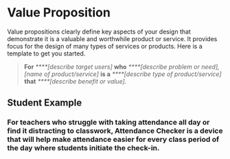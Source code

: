 # Value Proposition

Value propositions clearly define key aspects of your design that demonstrate it is a valuable and worthwhile product or service. It provides focus for the design of many types of services or products. Here is a template to get you started.

> **For** _****\[describe target users\]_ **who** _****\[describe problem or need\], \[name of product/service\]_  **is a** _****\[describe type of product/service\]_  **that** _****\[describe benefit or value\]._

## **Student Example**

### For teachers who struggle with taking attendance all day or find it distracting to classwork, Attendance Checker is a device that will help make attendance easier for every class period of the day where students initiate the check-in.

